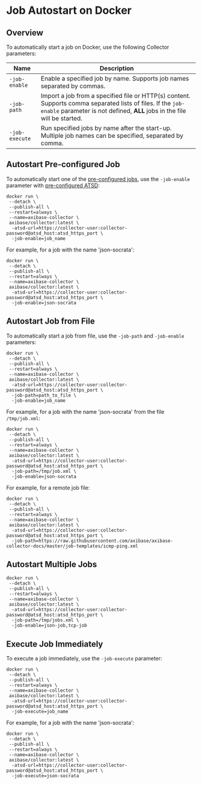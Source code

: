 # Job Autostart on Docker

## Overview

To automatically start a job on Docker, use the following Collector parameters:

**Name** | **Description**
----- | -----
`-job-enable` | Enable a specified job by name. Supports job names separated by commas.
`-job-path` | Import a job from a specified file or HTTP(s) content. Supports comma separated lists of files. If the `job-enable` parameter is not defined, **ALL** jobs in the file will be started.
`-job-execute` | Run specified jobs by name after the start-up. Multiple job names can be specified, separated by comma.

## Autostart Pre-configured Job

To automatically start one of the [pre-configured jobs](pre-configured-jobs.md), use the `-job-enable` parameter with [pre-configured ATSD](installation-on-docker.md#start-container):

```properties
docker run \
 --detach \
 --publish-all \
 --restart=always \
 --name=axibase-collector \
 axibase/collector:latest \
  -atsd-url=https://collector-user:collector-password@atsd_host:atsd_https_port \
  -job-enable=job_name
```
 
For example, for a job with the name 'json-socrata':

```properties
docker run \
 --detach \
 --publish-all \
 --restart=always \
 --name=axibase-collector \
 axibase/collector:latest \
  -atsd-url=https://collector-user:collector-password@atsd_host:atsd_https_port \
  -job-enable=json-socrata
```

## Autostart Job from File

To automatically start a job from file, use the `-job-path` and `-job-enable` parameters:

```properties
docker run \
 --detach \
 --publish-all \
 --restart=always \
 --name=axibase-collector \
 axibase/collector:latest \
  -atsd-url=https://collector-user:collector-password@atsd_host:atsd_https_port \
  -job-path=path_to_file \
  -job-enable=job_name
```
 
For example, for a job with the name 'json-socrata' from the file `/tmp/job.xml`:

```properties
docker run \
 --detach \
 --publish-all \
 --restart=always \
 --name=axibase-collector \
 axibase/collector:latest \
  -atsd-url=https://collector-user:collector-password@atsd_host:atsd_https_port \
  -job-path=/tmp/job.xml \
  -job-enable=json-socrata
```

For example, for a remote job file:

```properties
docker run \
 --detach \
 --publish-all \
 --restart=always \
 --name=axibase-collector \
 axibase/collector:latest \
  -atsd-url=https://collector-user:collector-password@atsd_host:atsd_https_port \
  -job-path=https://raw.githubusercontent.com/axibase/axibase-collector-docs/master/job-templates/icmp-ping.xml
```

## Autostart Multiple Jobs

```properties
docker run \
 --detach \
 --publish-all \
 --restart=always \
 --name=axibase-collector \
 axibase/collector:latest \
  -atsd-url=https://collector-user:collector-password@atsd_host:atsd_https_port \
  -job-path=/tmp/jobs.xml \
  -job-enable=json-job,tcp-job
```

## Execute Job Immediately

To execute a job immediately, use the `-job-execute` parameter:

```properties
docker run \
 --detach \
 --publish-all \
 --restart=always \
 --name=axibase-collector \
 axibase/collector:latest \
  -atsd-url=https://collector-user:collector-password@atsd_host:atsd_https_port \
  -job-execute=job_name
```

For example, for a job with the name 'json-socrata':

```properties
docker run \
 --detach \
 --publish-all \
 --restart=always \
 --name=axibase-collector \
 axibase/collector:latest \
  -atsd-url=https://collector-user:collector-password@atsd_host:atsd_https_port \
  -job-execute=json-socrata
```

